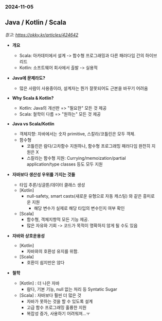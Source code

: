 ### 2024-11-05

## Java / Kotlin / Scala
*참고: https://okky.kr/articles/424642*
- **개요**
  - Scala: 아카데미에서 설계 -> 함수형 프로그래밍과 다른 패러다임 간의 하이브리드
  - Kotlin: 소프트웨어 회사에서 출발 -> 실용적

- **Java에 문제라도?**
  - 많은 사람이 사용중이라, 설계자는 뭔가 잘못되어도 근본을 바꾸기 어려움

- **Why Scala & Kotlin?**
  - Kotlin: Java의 개선판 => "필요한" 모든 것 제공
  - Scala: 철학이 다름 => "원하는" 모든 것 제공

- **Java vs Scala/Kotlin**
  - 객체지향: 자바에서는 숫자 primitive, 스칼라/코틀린은 모두 객체. 
  - 함수형
    - 코틀린은 람다/고차함수 지원하나, 함수형 프로그래밍 패러다임 완전히 지원은 X
    - 스칼라는 함수형 지원: Currying/memoization/partial application/type classes 등도 모두 지원

- **자바보다 생산성 우위를 가지는 것들**
  - 타입 추론/싱글톤/데이터 클래스 생성
  - [Kotlin]
    - null-safety, smart casts(새로운 유형으로 자동 캐스팅) 와 같은 흥미로운 지원
      - 해당 변수가 실제로 해당 타입의 변수인지 여부 확인
  - [Scala]
    - 함수형, 객체지향적 모든 기능 제공. 
    - 많은 자유와 기회 -> 코드가 목적이 명확하지 않게 될 수도 있음

- **자바와 상호운용성**
  - [Kotlin]
    - 자바와의 호환성 유지를 위함. 
  - [Scala]
    - 호환이 쉽지만은 않다

- **철학**
  - [Kotlin] : 더 나은 자바
    - 람다, 기본 기능, null 없는 처리 등 Syntatic Sugar
  - [Scala] : 자바보다 훨씬 더 많은 것
    - 자바가 못하는 것을 할 수 있도록 설계
    - 고급 함수 프로그래밍 훌륭한 지원
    - 복잡성 증가, 사용하기 어려워져...ㅜ
